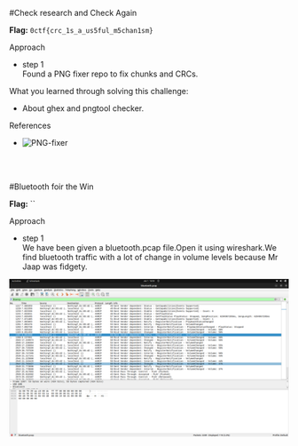 #Check research and Check Again

**Flag:** `0ctf{crc_1s_a_us5ful_m5chan1sm}`

Approach

- step 1<br>
Found a PNG fixer repo to fix chunks and CRCs.


What you learned through solving this challenge:
<br>
- About ghex and pngtool checker.


References

- ![PNG-fixer](https://github.com/Pourliver/PNG-Fixer)

<br>
<br>


#Bluetooth foir the Win

**Flag:** ``

Approach

- step 1<br>
We have been given a bluetooth.pcap file.Open it using wireshark.We find bluetooth traffic with a lot of change in volume levels because Mr Jaap was fidgety.

![](https://github.com/adityachawla005/cryptonite_taskphase_Aditya/raw/main/TP2/Forensics/assets/blue.png)


<br>
<br>


